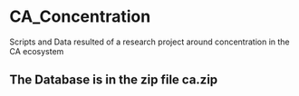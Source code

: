 # CA_Concentration
Scripts and Data resulted of a research project around concentration in the CA ecosystem

## The Database is in the zip file ca.zip
